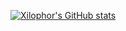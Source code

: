 [![Xilophor's GitHub stats](https://github-readme-stats.vercel.app/api?username=xilophor&show_icons=true&theme=dracula)](https://github.com/anuraghazra/github-readme-stats)

<!--
**Xilophor/Xilophor** is a ✨ _special_ ✨ repository because its `README.md` (this file) appears on your GitHub profile.

Here are some ideas to get you started:

- 🔭 I’m currently working on ...
- 🌱 I’m currently learning ...
- 👯 I’m looking to collaborate on ...
- 🤔 I’m looking for help with ...
- 💬 Ask me about ...
- 📫 How to reach me: ...
- 😄 Pronouns: ...
- ⚡ Fun fact: ...
-->
